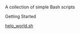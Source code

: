 A collection of simple Bash scripts 

Getting Started

<a href="https://github.com/deep3089/bash_scripts/blob/master/hello_world.sh">helo_world.sh</a>
